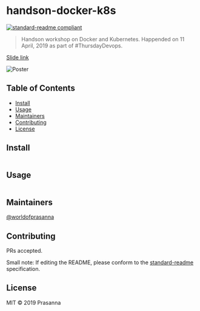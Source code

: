 # handson-docker-k8s

[![standard-readme compliant](https://img.shields.io/badge/standard--readme-OK-green.svg?style=flat-square)](https://github.com/RichardLitt/standard-readme)

> Handson workshop on Docker and Kubernetes. Happended on 11 April, 2019 as part of #ThursdayDevops.

[Slide link](https://slides.com/worldofprasanna/hands-on-session/live#/)

![Poster](https://github.com/worldofprasanna/thursday-devops-sessions/handson-docker-kubernetes/blob/master/poster.png)

## Table of Contents

- [Install](#install)
- [Usage](#usage)
- [Maintainers](#maintainers)
- [Contributing](#contributing)
- [License](#license)

## Install

```
```

## Usage

```
```

## Maintainers

[@worldofprasanna](https://github.com/worldofprasanna)

## Contributing

PRs accepted.

Small note: If editing the README, please conform to the [standard-readme](https://github.com/RichardLitt/standard-readme) specification.

## License

MIT © 2019 Prasanna
